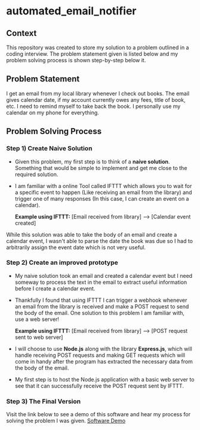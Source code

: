 # automated_email_notifier

## Context
This repository was created to store my solution to a problem outlined in a coding interview. The problem statement given is listed below and my problem solving process is shown step-by-step below it.

## Problem Statement 
I get an email from my local library whenever I check out books. The email gives calendar date, if my account currently owes any fees, title of book, etc. I need to remind myself to take back the book. I personally use my calendar on my phone for everything. 

## Problem Solving Process
### Step 1) Create Naive Solution

* Given this problem, my first step is to think of a **naive solution**. Something that would be simple to implement and get me close to the required solution.

* I am familiar with a online Tool called IFTTT which allows you to wait for a specific event to happen (Like receiving an email from the library) and trigger one of many responses (In this case, I can create an event on a calendar). 

  **Example using IFTTT:**  [Email received from library] --> [Calendar event created]
  
While this solution was able to take the body of an email and create a calendar event, I wasn't able to parse the date the book was due so I had to arbitrarily assign the event date which is not very useful.

### Step 2) Create an improved prototype

* My naive solution took an email and created a calendar event but I need someway to process the text in the email to extract useful information before I create a calendar event. 

* Thankfully I found that using IFTTT I can trigger a webhook whenever an email from the library is received and make a POST request to send the body of the email. One solution to this problem I am familiar with, use a web server!
  
   **Example using IFTTT:**  [Email received from library] --> [POST request sent to web server] 

* I will choose to use **Node.js** along with the library **Express.js**, which will handle receiving POST requests and making GET requests which will come in handy after the program has extracted the necessary data from the body of the email.

* My first step is to host the Node.js application with a basic web server to see that it can successfully receive the POST request sent by IFTTT.

### Step 3) The Final Version

Visit the link below to see a demo of this software and hear my process for solving the problem I was given.
[Software Demo](https://www.youtube.com/watch?v=aBZCIOdnowQ)


